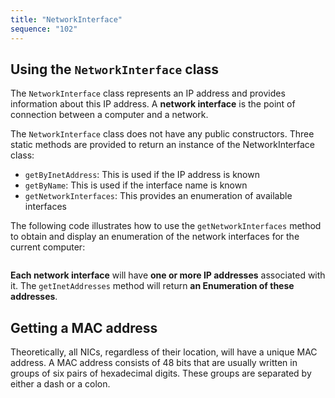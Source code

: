```yaml
---
title: "NetworkInterface"
sequence: "102"
---
```


## Using the `NetworkInterface` class

The `NetworkInterface` class represents an IP address and provides information about this IP address.
A **network interface** is the point of connection between a computer and a network.

The `NetworkInterface` class does not have any public constructors. Three static methods are provided to return an instance of the NetworkInterface class:

- `getByInetAddress`: This is used if the IP address is known
- `getByName`: This is used if the interface name is known
- `getNetworkInterfaces`: This provides an enumeration of available interfaces

The following code illustrates how to use the `getNetworkInterfaces` method to obtain and display an enumeration of the network interfaces for the current computer:

```java

```

**Each network interface** will have **one or more IP addresses** associated with it. The `getInetAddresses` method will return **an Enumeration of these addresses**.


## Getting a MAC address

Theoretically, all NICs, regardless of their
location, will have a unique MAC address. A MAC address consists of 48 bits that are
usually written in groups of six pairs of hexadecimal digits. These groups are separated by
either a dash or a colon.




